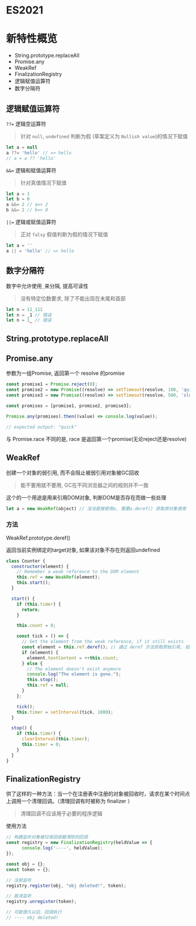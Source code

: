 

# ES2021


# 新特性概览

+ String.prototype.replaceAll
+ Promise.any
+ WeakRef
+ FinalizationRegistry
+ 逻辑赋值运算符
+ 数字分隔符



## 逻辑赋值运算符

`??=` 逻辑空运算符
> 针对 `null`, `undefined` 判断为假 (草案定义为 `Nullish value`)的情况下赋值
```js
let a = null 
a ??= 'hello' // => hello 
// a = a ?? 'hello'
```

`&&=` 逻辑和赋值运算符
> 针对真值情况下赋值
```js
let a = 1
let b = 0
a &&= 2 // a=> 2
b &&= 2 // b=> 0

```

`||=` 逻辑或赋值运算符
> 正对 `falsy` 假值判断为假的情况下赋值
```js
let a = ''
a || = 'hello' // => hello
```

## 数字分隔符

数字中允许使用`_`来分隔, 提高可读性
> 没有特定位数要求, 除了不能出现在末尾和首部

```js
let n = 11_111
let n = _1 // 错误
let n = 1_ // 错误
```


## String.prototype.replaceAll


## Promise.any

参数为一组Promise, 返回第一个 resolve 的promise

```js
const promise1 = Promise.reject(0);
const promise2 = new Promise((resolve) => setTimeout(resolve, 100, 'quick'));
const promise3 = new Promise((resolve) => setTimeout(resolve, 500, 'slow'));

const promises = [promise1, promise2, promise3];

Promise.any(promises).then((value) => console.log(value));

// expected output: "quick"
```

与 Promise.race 不同的是, race 是返回第一个promise(无论reject还是resolve)


## WeakRef

创建一个对象的弱引用, 而不会阻止被弱引用对象被GC回收

> 能不要用就不要用, GC在不同浏览器之间的规则并不一致

这个的一个用途是用来引用DOM对象, 判断DOM是否存在而做一些处理

```js
let a = new WeakRef(object) // 没法直接使用a, 需要a.deref() 获取原对象使用
```
### 方法

WeakRef.prototype.deref()

返回当前实例绑定的target对象, 如果该对象不存在则返回undefined

```js
class Counter {
  constructor(element) {
    // Remember a weak reference to the DOM element
    this.ref = new WeakRef(element);
    this.start();
  }

  start() {
    if (this.timer) {
      return;
    }

    this.count = 0;

    const tick = () => {
      // Get the element from the weak reference, if it still exists
      const element = this.ref.deref(); // 通过 deref 方法获取原始引用, 如果不存在返回 undefined
      if (element) { 
        element.textContent = ++this.count;
      } else {
        // The element doesn't exist anymore
        console.log("The element is gone.");
        this.stop();
        this.ref = null;
      }
    };

    tick();
    this.timer = setInterval(tick, 1000);
  }

  stop() {
    if (this.timer) {
      clearInterval(this.timer);
      this.timer = 0;
    }
  }
}
```

## FinalizationRegistry

供了这样的一种方法：当一个在注册表中注册的对象被回收时，请求在某个时间点上调用一个清理回调。（清理回调有时被称为 finalizer ）

> 清理回调不应该用于必要的程序逻辑

使用方法

```js
// 构建监听对象被垃圾回收器清除的回调
const registry = new FinalizationRegistry(heldValue => {
      console.log('----', heldValue);
});

const obj = {};
const token = {};

// 注册监听
registry.register(obj, "obj deleted!", token);

// 取消监听
registry.unregister(token);

// 可能很久以后，回调执行
// ---- obj deleted!
```